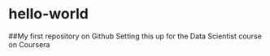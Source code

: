 hello-world
===========

##My first repository on Github
Setting this up for the Data Scientist course on Coursera
